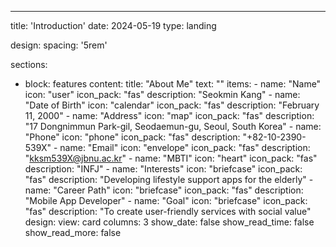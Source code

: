 ---
title: 'Introduction'
date: 2024-05-19
type: landing

design:
  spacing: '5rem'

sections:
  - block: features
    content:
      title: "About Me"
      text: ""
      items:
        - name: "Name"
          icon: "user"
          icon_pack: "fas"
          description: "Seokmin Kang"
        - name: "Date of Birth"
          icon: "calendar"
          icon_pack: "fas"
          description: "February 11, 2000"
        - name: "Address"
          icon: "map"
          icon_pack: "fas"
          description: "17 Dongnimmun Park-gil, Seodaemun-gu, Seoul, South Korea"
        - name: "Phone"
          icon: "phone"
          icon_pack: "fas"
          description: "+82-10-2390-539X"
        - name: "Email"
          icon: "envelope"
          icon_pack: "fas"
          description: "kksm539X@jbnu.ac.kr"
        - name: "MBTI"
          icon: "heart"
          icon_pack: "fas"
          description: "INFJ"
        - name: "Interests"
          icon: "briefcase"
          icon_pack: "fas"
          description: "Developing lifestyle support apps for the elderly"
        - name: "Career Path"
          icon: "briefcase"
          icon_pack: "fas"
          description: "Mobile App Developer"
        - name: "Goal"
          icon: "briefcase"
          icon_pack: "fas"
          description: "To create user-friendly services with social value"
    design:
      view: card
      columns: 3
      show_date: false
      show_read_time: false
      show_read_more: false